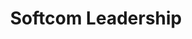 ---
layout: leadership-all
permalink: /about/leadership/
title: Softcom Leadership
headline: Softcom Leadership
copy: Our leadership sets our agenda and priorities and defines how we work as one organization.
featured_image: /uploads/people/leaders.jpg
image_description: Softcom Leaders
---